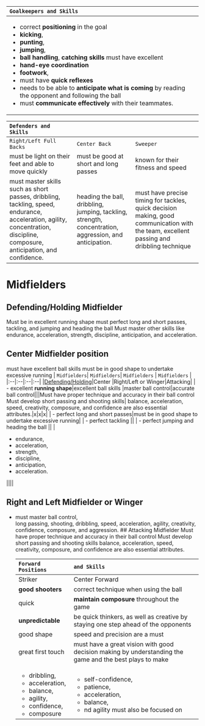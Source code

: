 | **`Goalkeepers and Skills`** |
|:------|
| <ul> <li>correct __positioning__ in the goal</li><li>__kicking__,</li><li>__punting__,</li><li>__jumping__,</li><li>__ball handling__, __catching skills__ must have excellent <li>__hand-eye coordination__</li> <li>__footwork__,</li> <li>must have __quick reflexes__</li><li>needs to be able to __anticipate what is coming__ by reading the opponent and following the ball</li><li>must __communicate effectively__ with their teammates.</li></ul>| 

| **`Defenders and Skills`** | ||
|:------|:---|:---|
|`Right/Left Full Backs`|`Center Back`|`Sweeper`|
|must be light on their feet and able to move quickly |must be good at short and long passes|known for their fitness and speed|
|must master skills such as short passes, dribbling, tackling, speed, endurance, acceleration, agility, concentration, discipline, composure, anticipation, and confidence.|heading the ball, dribbling, jumping, tackling, strength, concentration, aggression, and anticipation.|must have precise timing for tackles, quick decision making, good communication with the team, excellent passing and dribbling technique|

# Midfielders
## Defending/Holding Midfielder 
Must be in excellent running shape
must perfect long and short passes, tackling, and jumping and heading the ball 
Must master other skills like endurance, acceleration, strength, discipline, anticipation, and acceleration. 

## Center Midfielder position
must have excellent ball skills 
must be in good shape to undertake excessive running
|  `Midfielders`|  `Midfielders`| `Midfielders` | `Midfielders` |
|:--|:--|:--|:--|
|<u>Defending/Holding</u>|Center |Right/Left or Winger|Attacking|
| - excellent **running shape**|excellent ball skills |master ball control|accurate ball control|||Must have proper technique and accuracy in their ball control
Must develop short passing and shooting skills|
balance, acceleration, speed, creativity, composure, and confidence are also essential attributes.|x|x|x|
| - perfect long and short passes|must be in good shape to undertake excessive running|
| - perfect tackling ||
| - perfect jumping and heading the ball ||
| <ul><li>endurance,</li><li>acceleration,</li><li>strength,</li><li>discipline,</li><li>anticipation,</li><li>acceleration.</li></ul>||||

## Right and Left Midfielder or Winger 
<ul><li>must master ball control,</li> long passing, shooting, dribbling, speed, acceleration, agility, creativity, confidence, composure, and aggression.
## Attacking Midfielder  
Must have proper technique and accuracy in their ball control
Must develop short passing and shooting skills
balance, acceleration, speed, creativity, composure, and confidence are also essential attributes. 

| **`Forward Positions`**| `and Skills` |
|:--|:--|
|Striker|Center Forward|
|__good shooters__|correct technique when using the ball|
|quick|__maintain composure__ throughout the game|
|__unpredictable__|be quick thinkers, as well as creative by staying one step ahead of the opponents|
|good shape |speed and precision are a must |
|great first touch|must have a great vision with good decision making by understanding the game and the best plays to make |
|<ul><li>dribbling,</li><li>acceleration,</li><li>balance,</li><li>agility,</li><li>confidence,</li><li>composure</li></ul>|<ul><li>self-confidence,</li><li>patience,</li><li>acceleration,</li><li>balance,</li><li>nd agility must also be focused on</li></ul>|
